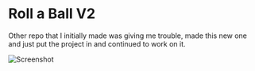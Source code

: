 # Roll a Ball V2
 
Other repo that I initially made was giving me trouble, made this new one and just put the project in and continued to work on it.

![Screenshot](RollaBall.png)